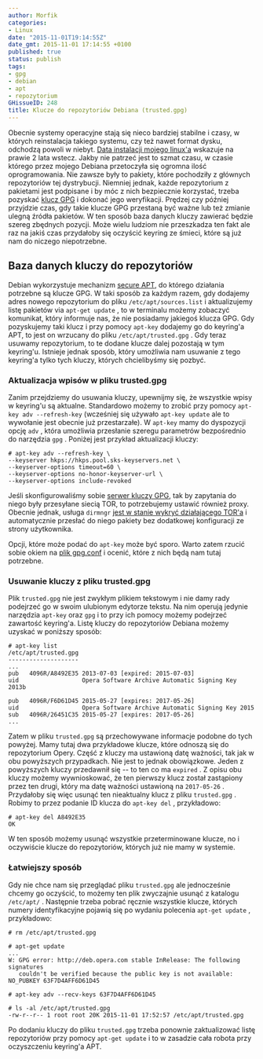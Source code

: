 ```yaml
---
author: Morfik
categories:
- Linux
date: "2015-11-01T19:14:55Z"
date_gmt: 2015-11-01 17:14:55 +0100
published: true
status: publish
tags:
- gpg
- debian
- apt
- repozytorium
GHissueID: 248
title: Klucze do repozytoriów Debiana (trusted.gpg)
---
```


Obecnie systemy operacyjne stają się nieco bardziej stabilne i czasy, w których reinstalacja
takiego systemu, czy też nawet format dysku, odchodzą powoli w niebyt. [Data instalacji mojego
linux'a][1] wskazuje na prawie 2 lata wstecz. Jakby nie patrzeć jest to szmat czasu, w czasie
którego przez mojego Debiana przetoczyła się ogromna ilość oprogramowania. Nie zawsze były to
pakiety, które pochodziły z głównych repozytoriów tej dystrybucji. Niemniej jednak, każde
repozytorium z pakietami jest podpisane i by móc z nich bezpiecznie korzystać, trzeba pozyskać
[klucz GPG][2] i dokonać jego weryfikacji. Prędzej czy później przyjdzie czas, gdy takie klucze GPG
przestaną być ważne lub też zmianie ulegną źródła pakietów. W ten sposób baza danych kluczy
zawierać będzie szereg zbędnych pozycji. Może wielu ludziom nie przeszkadza ten fakt ale raz na
jakiś czas przydałoby się oczyścić keyring ze śmieci, które są już nam do niczego niepotrzebne.

<!--more-->
## Baza danych kluczy do repozytoriów

Debian wykorzystuje mechanizm [secure APT][3], do którego działania potrzebne są klucze GPG. W taki
sposób za każdym razem, gdy dodajemy adres nowego repozytorium do pliku `/etc/apt/sources.list` i
aktualizujemy listę pakietów via `apt-get update` , to w terminalu możemy zobaczyć komunikat, który
informuje nas, że nie posiadamy jakiegoś klucza GPG. Gdy pozyskujemy taki klucz i przy pomocy
`apt-key` dodajemy go do keyring'a APT, to jest on wrzucany do pliku `/etc/apt/trusted.gpg` . Gdy
teraz usuwamy repozytorium, to te dodane klucze dalej pozostają w tym keyring'u. Istnieje jednak
sposób, który umożliwia nam usuwanie z tego keyring'a tylko tych kluczy, których chcielibyśmy się
pozbyć.

### Aktualizacja wpisów w pliku trusted.gpg

Zanim przejdziemy do usuwania kluczy, upewnijmy się, że wszystkie wpisy w keyring'u są aktualne.
Standardowo możemy to zrobić przy pomocy `apt-key adv --refresh-key` (wcześniej się używało
`apt-key update` ale to wywołanie jest obecnie już przestarzałe). W `apt-key` mamy do dyspozycji
opcję `adv` , która umożliwia przesłanie szeregu parametrów bezpośrednio do narzędzia `gpg` .
Poniżej jest przykład aktualizacji kluczy:

    # apt-key adv --refresh-key \
    --keyserver hkps://hkps.pool.sks-keyservers.net \
    --keyserver-options timeout=60 \
    --keyserver-options no-honor-keyserver-url \
    --keyserver-options include-revoked

Jeśli skonfigurowaliśmy sobie [serwer kluczy GPG][4], tak by zapytania do niego były przesyłane
siecią TOR, to potrzebujemy ustawić również proxy. Obecnie jednak, usługa `dirmngr` [jest w stanie
wykryć działającego TOR'a][5] i automatycznie przesłać do niego pakiety bez dodatkowej konfiguracji
ze strony użytkownika.

Opcji, które może podać do `apt-key` może być sporo. Warto zatem rzucić sobie okiem na [plik
gpg.conf][6] i ocenić, które z nich będą nam tutaj potrzebne.

### Usuwanie kluczy z pliku trusted.gpg

Plik `trusted.gpg` nie jest zwykłym plikiem tekstowym i nie damy rady podejrzeć go w swoim
ulubionym edytorze tekstu. Na nim operują jedynie narzędzia `apt-key` oraz `gpg` i to przy ich
pomocy możemy podejrzeć zawartość keyring'a. Listę kluczy do repozytoriów Debiana możemy uzyskać w
poniższy sposób:

    # apt-key list
    /etc/apt/trusted.gpg
    --------------------
    ...
    pub   4096R/A8492E35 2013-07-03 [expired: 2015-07-03]
    uid                  Opera Software Archive Automatic Signing Key 2013b

    pub   4096R/F6D61D45 2015-05-27 [expires: 2017-05-26]
    uid                  Opera Software Archive Automatic Signing Key 2015
    sub   4096R/26451C35 2015-05-27 [expires: 2017-05-26]
    ...

Zatem w pliku `trusted.gpg` są przechowywane informacje podobne do tych powyżej. Mamy tutaj dwa
przykładowe klucze, które odnoszą się do repozytorium Opery. Część z kluczy ma ustawioną datę
ważności, tak jak w obu powyższych przypadkach. Nie jest to jednak obowiązkowe. Jeden z powyższych
kluczy przedawnił się -- to ten co ma `expired` . Z opisu obu kluczy możemy wywnioskować, że ten
pierwszy klucz został zastąpiony przez ten drugi, który ma datę ważności ustawioną na `2017-05-26` .
Przydałoby się więc usunąć ten nieaktualny klucz z pliku `trusted.gpg` . Robimy to przez podanie ID
klucza do `apt-key del` , przykładowo:

    # apt-key del A8492E35
    OK

W ten sposób możemy usunąć wszystkie przeterminowane klucze, no i oczywiście klucze do repozytoriów,
których już nie mamy w systemie.

### Łatwiejszy sposób

Gdy nie chce nam się przeglądać pliku `trusted.gpg` ale jednocześnie chcemy go oczyścić, to możemy
ten plik zwyczajnie usunąć z katalogu `/etc/apt/` . Następnie trzeba pobrać ręcznie wszystkie
klucze, których numery identyfikacyjne pojawią się po wydaniu polecenia `apt-get update` ,
przykładowo:

    # rm /etc/apt/trusted.gpg

    # apt-get update
    ...
    W: GPG error: http://deb.opera.com stable InRelease: The following signatures
       couldn't be verified because the public key is not available: NO_PUBKEY 63F7D4AFF6D61D45

    # apt-key adv --recv-keys 63F7D4AFF6D61D45

    # ls -al /etc/apt/trusted.gpg
    -rw-r--r-- 1 root root 20K 2015-11-01 17:52:57 /etc/apt/trusted.gpg

Po dodaniu kluczy do pliku `trusted.gpg` trzeba ponownie zaktualizować listę repozytoriów przy
pomocy `apt-get update` i to w zasadzie cała robota przy oczyszczeniu keyring'a APT.


[1]: /post/dokladna-data-instalacji-systemu-linux/
[2]: https://pl.wikipedia.org/wiki/GNU_Privacy_Guard
[3]: https://wiki.debian.org/SecureApt
[4]: /post/serwer-kluczy-gpg-i-kwestia-prywatnosci/
[5]: https://trac.torproject.org/projects/tor/wiki/doc/TorifyHOWTO/GnuPG
[6]: /post/konfiguracja-gpg-w-pliku-gpg-conf/
